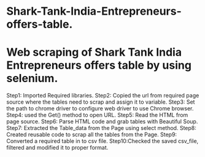 # Shark-Tank-India-Entrepreneurs-offers-table.
# Web scraping of Shark Tank India Entrepreneurs offers table by using selenium.
Step1: Imported Required libraries.
Step2: Copied the url from required page source where the tables need to scrap and assign it to variable.
Step3: Set the path to chrome driver to configure web driver to use Chrome browser.
Step4: used the Get() method to open URL.
Step5: Read the HTML from page source.
Step6: Parse HTML code and grab tables with Beautiful Soup.
Step7: Extracted the Table_data from the Page using select method.
Step8: Created reusable code to scrap all the tables from the Page. 
Step9: Converted a required table in to csv file.
Step10:Checked the saved csv_file, filtered and modified it to proper format.
